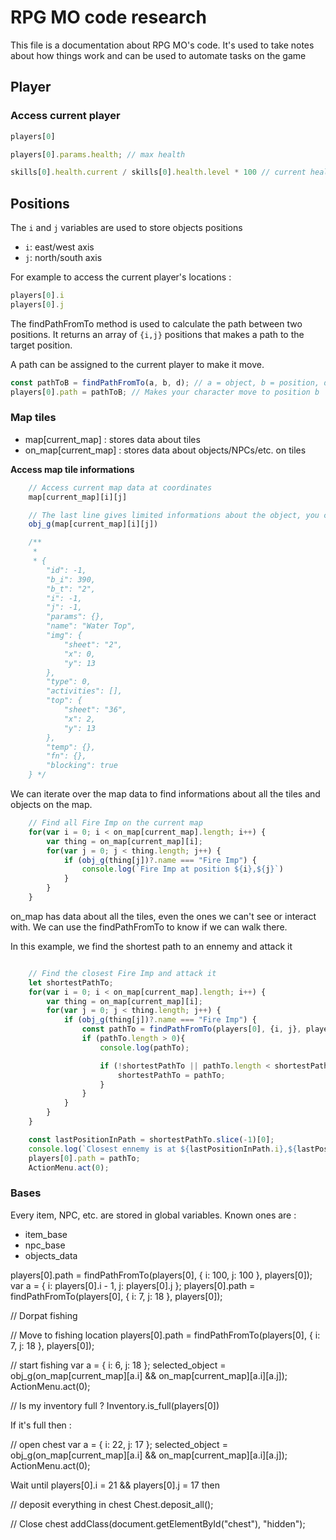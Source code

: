 # RPG MO code research

This file is a documentation about RPG MO's code. It's used to take notes about how things work and can be used to automate tasks on the game


## Player

### Access current player

```js
players[0]

players[0].params.health; // max health

skills[0].health.current / skills[0].health.level * 100 // current health percentage
```

## Positions

The `i` and `j` variables are used to store objects positions

- `i`: east/west axis
- `j`: north/south axis

For example to access the current player's locations :

```js
players[0].i
players[0].j
```

The findPathFromTo method is used to calculate the path between two positions.
It returns an array of `{i,j}` positions that makes a path to the target position.

A path can be assigned to the current player to make it move.

```js
const pathToB = findPathFromTo(a, b, d); // a = object, b = position, d = object. Not sure what is a and d, but you can pass it the current player in both
players[0].path = pathToB; // Makes your character move to position b

```

### Map tiles

- map[current_map] : stores data about tiles
- on_map[current_map] : stores data about objects/NPCs/etc. on tiles

**Access map tile informations**

```js
    // Access current map data at coordinates
    map[current_map][i][j]

    // The last line gives limited informations about the object, you can use obj_g to get more info
    obj_g(map[current_map][i][j])

    /**
     * 
     * {
        "id": -1,
        "b_i": 390,
        "b_t": "2",
        "i": -1,
        "j": -1,
        "params": {},
        "name": "Water Top",
        "img": {
            "sheet": "2",
            "x": 0,
            "y": 13
        },
        "type": 0,
        "activities": [],
        "top": {
            "sheet": "36",
            "x": 2,
            "y": 13
        },
        "temp": {},
        "fn": {},
        "blocking": true
    } */
```

We can iterate over the map data to find informations about all the tiles and objects on the map.

```js
    // Find all Fire Imp on the current map
    for(var i = 0; i < on_map[current_map].length; i++) {
        var thing = on_map[current_map][i];
        for(var j = 0; j < thing.length; j++) {
            if (obj_g(thing[j])?.name === "Fire Imp") {
                console.log(`Fire Imp at position ${i},${j}`)
            }
        }
    }
```

on_map has data about all the tiles, even the ones we can't see or interact with.
We can use the findPathFromTo to know if we can walk there.

In this example, we find the shortest path to an ennemy and attack it

```js

    // Find the closest Fire Imp and attack it
    let shortestPathTo;
    for(var i = 0; i < on_map[current_map].length; i++) {
        var thing = on_map[current_map][i];
        for(var j = 0; j < thing.length; j++) {
            if (obj_g(thing[j])?.name === "Fire Imp") {
                const pathTo = findPathFromTo(players[0], {i, j}, players[0]);
                if (pathTo.length > 0){
                    console.log(pathTo);

                    if (!shortestPathTo || pathTo.length < shortestPathTo.length) {
                        shortestPathTo = pathTo;
                    }
                }
            }
        }
    }

    const lastPositionInPath = shortestPathTo.slice(-1)[0];
    console.log(`Closest ennemy is at ${lastPositionInPath.i},${lastPositionInPath.j}`);
    players[0].path = pathTo;
    ActionMenu.act(0);
```


### Bases

Every item, NPC, etc. are stored in global variables. Known ones are :
- item_base
- npc_base
- objects_data

players[0].path = findPathFromTo(players[0], { i: 100, j: 100 }, players[0]);
var a = { i: players[0].i - 1, j: players[0].j };
players[0].path = findPathFromTo(players[0], { i: 7, j: 18 }, players[0]);

// Dorpat fishing

// Move to fishing location
players[0].path = findPathFromTo(players[0], { i: 7, j: 18 }, players[0]);

// start fishing
var a = { i: 6, j: 18 };
selected_object = obj_g(on_map[current_map][a.i] && on_map[current_map][a.i][a.j]);
ActionMenu.act(0);

// Is my inventory full ?
Inventory.is_full(players[0])

If it's full then :

// open chest
var a = { i: 22, j: 17 };
selected_object = obj_g(on_map[current_map][a.i] && on_map[current_map][a.i][a.j]);
ActionMenu.act(0);

Wait until players[0].i = 21 && players[0].j = 17 then

// deposit everything in chest
Chest.deposit_all();

// Close chest
addClass(document.getElementById("chest"), "hidden");


